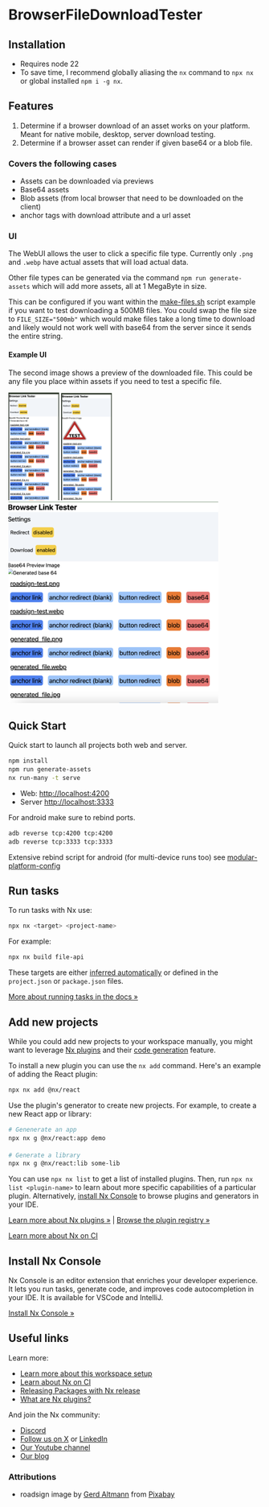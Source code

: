 # BrowserFileDownloadTester

<!-- <a alt="Nx logo" href="https://nx.dev" target="_blank" rel="noreferrer"><img src="https://raw.githubusercontent.com/nrwl/nx/master/images/nx-logo.png" width="45"></a>

✨ Your new, shiny [Nx workspace](https://nx.dev) is almost ready ✨.

[Learn more about this workspace setup and its capabilities](https://nx.dev/getting-started/intro#learn-nx?utm_source=nx_project&amp;utm_medium=readme&amp;utm_campaign=nx_projects) or run `npx nx graph` to visually explore what was created. Now, let's get you up to speed!

## Finish your CI setup

[Click here to finish setting up your workspace!](https://cloud.nx.app/connect/Vx4mJkaNNu) -->

## Installation

- Requires node 22
- To save time, I recommend globally aliasing the `nx` command to `npx nx` or global installed `npm i -g nx`.

## Features

1. Determine if a browser download of an asset works on your platform. Meant for native mobile, desktop, server download testing.
2. Determine if a browser asset can render if given base64 or a blob file.

### Covers the following cases

- Assets can be downloaded via previews
- Base64 assets
- Blob assets (from local browser that need to be downloaded on the client)
- anchor tags with download attribute and a url asset

### UI

The WebUI allows the user to click a specific file type. Currently only `.png` and `.webp` have actual assets that will load actual data.

Other file types can be generated via the command `npm run generate-assets` which will add more assets, all at 1 MegaByte in size.

This can be configured if you want within the [make-files.sh](scripts/make-files.sh) script example if you want to test downloading a 500MB files. You could swap the file size to `FILE_SIZE="500mb"` which would make files take a long time to download and likely would not work well with base64 from the server since it sends the entire string.

#### Example UI

The second image shows a preview of the downloaded file. This could be any file you place within assets if you need to test a specific file.

<img alt="Tester UI with no preview" src="./docs/images/browser-link-tester-preview.png" width="20%" style="max-height:400px" />
<img alt="Tester UI with preview" src="./docs/images/browser-link-tester-with-image-resolved.png" width="20%" style="max-height:400px" />
<img alt="Tester UI with preview" src="./docs/images/browser-link-tester-large.png" maxWidth="40%" style="max-height:400px" />

## Quick Start

Quick start to launch all projects both web and server.

```sh
npm install
npm run generate-assets
nx run-many -t serve
```

- Web: <http://localhost:4200>
- Server <http://localhost:3333>

For android make sure to rebind ports.

```sh
adb reverse tcp:4200 tcp:4200
adb reverse tcp:3333 tcp:3333
```

Extensive rebind script for android (for multi-device runs too) see [modular-platform-config](https://github.com/FrederickEngelhardt/modular-platform-config/blob/main/src/zsh/plugins/android/android-adb.zsh)

## Run tasks

To run tasks with Nx use:

```sh
npx nx <target> <project-name>
```

For example:

```sh
npx nx build file-api
```

These targets are either [inferred automatically](https://nx.dev/concepts/inferred-tasks?utm_source=nx_project&utm_medium=readme&utm_campaign=nx_projects) or defined in the `project.json` or `package.json` files.

[More about running tasks in the docs &raquo;](https://nx.dev/features/run-tasks?utm_source=nx_project&utm_medium=readme&utm_campaign=nx_projects)

## Add new projects

While you could add new projects to your workspace manually, you might want to leverage [Nx plugins](https://nx.dev/concepts/nx-plugins?utm_source=nx_project&utm_medium=readme&utm_campaign=nx_projects) and their [code generation](https://nx.dev/features/generate-code?utm_source=nx_project&utm_medium=readme&utm_campaign=nx_projects) feature.

To install a new plugin you can use the `nx add` command. Here's an example of adding the React plugin:

```sh
npx nx add @nx/react
```

Use the plugin's generator to create new projects. For example, to create a new React app or library:

```sh
# Genenerate an app
npx nx g @nx/react:app demo

# Generate a library
npx nx g @nx/react:lib some-lib
```

You can use `npx nx list` to get a list of installed plugins. Then, run `npx nx list <plugin-name>` to learn about more specific capabilities of a particular plugin. Alternatively, [install Nx Console](https://nx.dev/getting-started/editor-setup?utm_source=nx_project&utm_medium=readme&utm_campaign=nx_projects) to browse plugins and generators in your IDE.

[Learn more about Nx plugins &raquo;](https://nx.dev/concepts/nx-plugins?utm_source=nx_project&utm_medium=readme&utm_campaign=nx_projects) | [Browse the plugin registry &raquo;](https://nx.dev/plugin-registry?utm_source=nx_project&utm_medium=readme&utm_campaign=nx_projects)

[Learn more about Nx on CI](https://nx.dev/ci/intro/ci-with-nx#ready-get-started-with-your-provider?utm_source=nx_project&utm_medium=readme&utm_campaign=nx_projects)

## Install Nx Console

Nx Console is an editor extension that enriches your developer experience. It lets you run tasks, generate code, and improves code autocompletion in your IDE. It is available for VSCode and IntelliJ.

[Install Nx Console &raquo;](https://nx.dev/getting-started/editor-setup?utm_source=nx_project&utm_medium=readme&utm_campaign=nx_projects)

## Useful links

Learn more:

- [Learn more about this workspace setup](https://nx.dev/getting-started/intro#learn-nx?utm_source=nx_project&utm_medium=readme&utm_campaign=nx_projects)
- [Learn about Nx on CI](https://nx.dev/ci/intro/ci-with-nx?utm_source=nx_project&utm_medium=readme&utm_campaign=nx_projects)
- [Releasing Packages with Nx release](https://nx.dev/features/manage-releases?utm_source=nx_project&utm_medium=readme&utm_campaign=nx_projects)
- [What are Nx plugins?](https://nx.dev/concepts/nx-plugins?utm_source=nx_project&utm_medium=readme&utm_campaign=nx_projects)

And join the Nx community:

- [Discord](https://go.nx.dev/community)
- [Follow us on X](https://twitter.com/nxdevtools) or [LinkedIn](https://www.linkedin.com/company/nrwl)
- [Our Youtube channel](https://www.youtube.com/@nxdevtools)
- [Our blog](https://nx.dev/blog?utm_source=nx_project&utm_medium=readme&utm_campaign=nx_projects)

### Attributions

- roadsign image by <a href="https://pixabay.com/users/geralt-9301/?utm_source=link-attribution&utm_medium=referral&utm_campaign=image&utm_content=361514">Gerd Altmann</a> from <a href="https://pixabay.com//?utm_source=link-attribution&utm_medium=referral&utm_campaign=image&utm_content=361514">Pixabay</a>
